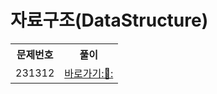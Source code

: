 <h1>자료구조(DataStructure)</h1>
<table>
  <tr>
    <th>문제번호</th>
    <th>풀이</th>
  </tr>
  <tr>
    <td>231312</td>
    <td> <a href="http://www.naver.com">바로가기:🎾:</a> </td>
  </tr>
</table>
